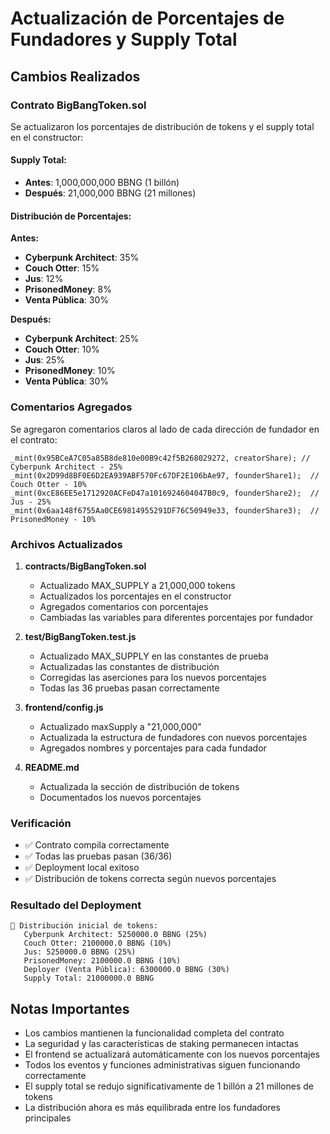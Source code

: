 # Actualización de Porcentajes de Fundadores y Supply Total

## Cambios Realizados

### Contrato BigBangToken.sol

Se actualizaron los porcentajes de distribución de tokens y el supply total en el constructor:

#### Supply Total:
- **Antes**: 1,000,000,000 BBNG (1 billón)
- **Después**: 21,000,000 BBNG (21 millones)

#### Distribución de Porcentajes:

**Antes:**
- **Cyberpunk Architect**: 35%
- **Couch Otter**: 15%
- **Jus**: 12%
- **PrisonedMoney**: 8%
- **Venta Pública**: 30%

**Después:**
- **Cyberpunk Architect**: 25%
- **Couch Otter**: 10%
- **Jus**: 25%
- **PrisonedMoney**: 10%
- **Venta Pública**: 30%

### Comentarios Agregados

Se agregaron comentarios claros al lado de cada dirección de fundador en el contrato:

```solidity
_mint(0x95BCeA7C05a85B8de810e00B9c42f5B268029272, creatorShare); // Cyberpunk Architect - 25%
_mint(0x2D99d8BF0E6D2EA939ABF570Fc67DF2E106bAe97, founderShare1);  // Couch Otter - 10%
_mint(0xcE86EE5e1712920ACFeD47a1016924604047B0c9, founderShare2);  // Jus - 25%
_mint(0x6aa148f6755Aa0CE69814955291DF76C50949e33, founderShare3);  // PrisonedMoney - 10%
```

### Archivos Actualizados

1. **contracts/BigBangToken.sol**
   - Actualizado MAX_SUPPLY a 21,000,000 tokens
   - Actualizados los porcentajes en el constructor
   - Agregados comentarios con porcentajes
   - Cambiadas las variables para diferentes porcentajes por fundador

2. **test/BigBangToken.test.js**
   - Actualizado MAX_SUPPLY en las constantes de prueba
   - Actualizadas las constantes de distribución
   - Corregidas las aserciones para los nuevos porcentajes
   - Todas las 36 pruebas pasan correctamente

3. **frontend/config.js**
   - Actualizado maxSupply a "21,000,000"
   - Actualizada la estructura de fundadores con nuevos porcentajes
   - Agregados nombres y porcentajes para cada fundador

4. **README.md**
   - Actualizada la sección de distribución de tokens
   - Documentados los nuevos porcentajes

### Verificación

- ✅ Contrato compila correctamente
- ✅ Todas las pruebas pasan (36/36)
- ✅ Deployment local exitoso
- ✅ Distribución de tokens correcta según nuevos porcentajes

### Resultado del Deployment

```
🎯 Distribución inicial de tokens:
   Cyberpunk Architect: 5250000.0 BBNG (25%)
   Couch Otter: 2100000.0 BBNG (10%)
   Jus: 5250000.0 BBNG (25%)
   PrisonedMoney: 2100000.0 BBNG (10%)
   Deployer (Venta Pública): 6300000.0 BBNG (30%)
   Supply Total: 21000000.0 BBNG
```

## Notas Importantes

- Los cambios mantienen la funcionalidad completa del contrato
- La seguridad y las características de staking permanecen intactas
- El frontend se actualizará automáticamente con los nuevos porcentajes
- Todos los eventos y funciones administrativas siguen funcionando correctamente
- El supply total se redujo significativamente de 1 billón a 21 millones de tokens
- La distribución ahora es más equilibrada entre los fundadores principales 